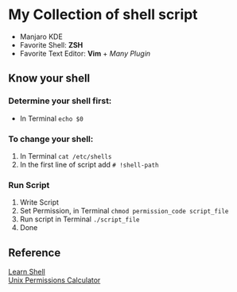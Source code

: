 # My Collection of shell script
  
- Manjaro KDE
- Favorite Shell: **ZSH**  
- Favorite Text Editor: **Vim** + *Many Plugin*

## Know your shell
### Determine your shell first:  
  - In Terminal ``` echo $0 ```  
  
### To change your shell:  
  1. In Terminal ``` cat /etc/shells ```  
  1. In the first line of script add ``` # !shell-path ```  

### Run Script
  1. Write Script
  1. Set Permission, in Terminal ``` chmod permission_code script_file ```
  1. Run script in Terminal ``` ./script_file ```
  1. Done

## Reference  
[Learn Shell](http://linuxcommand.org/lc3_lts0010.php)  
[Unix Permissions Calculator](http://permissions-calculator.org/)  

